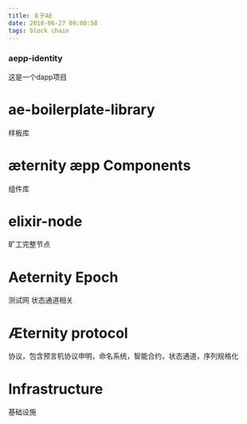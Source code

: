 ```yaml
---
title: 关于AE
date: 2018-06-27 09:00:58
tags: block chain
---
```


### **aepp-identity**

这是一个dapp项目

# ae-boilerplate-library

样板库

# æternity æpp Components

组件库

# **elixir-node**

旷工完整节点

# Aeternity Epoch

测试网 状态通道相关



# Æternity protocol

协议，包含预言机协议申明，命名系统，智能合约，状态通道，序列规格化

# Infrastructure

基础设施



















